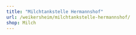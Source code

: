 ```yaml
---
title: "Milchtankstelle Hermannshof"
url: /weikersheim/milchtankstelle-hermannshof/
shop: Milch
---
```


